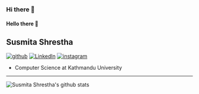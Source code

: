 ### Hi there 👋

<!--
**iamsusmitashrestha/iamsusmitashrestha** is a ✨ _special_ ✨ repository because its `README.md` (this file) appears on your GitHub profile.

Here are some ideas to get you started:

- 🔭 I’m currently working on ...
- 🌱 I’m currently learning ...
- 👯 I’m looking to collaborate on ...
- 🤔 I’m looking for help with ...
- 💬 Ask me about ...
- 📫 How to reach me: ...
- 😄 Pronouns: ...
- ⚡ Fun fact: ...
-->

#### Hello there 👋

## Susmita Shrestha

[![github](https://raw.githubusercontent.com/hussainweb/hussainweb/main/icons/github.png)](https://github.com/shresthaoshan) [![LinkedIn](https://raw.githubusercontent.com/hussainweb/hussainweb/main/icons/linkedin.png)](https://linkedin.com/in/oshan-shrestha) [![instagram](https://raw.githubusercontent.com/hussainweb/hussainweb/main/icons/instagram.png)](https://instagram.com/dazzling.sus)

- Computer Science at Kathmandu University

---

![Susmita Shrestha's github stats](https://github-readme-stats.vercel.app/api?username=iamsusmitashrestha&include_all_commits=true&count_private=true&show_icons=true&line_height=20&title_color=FFFFFF&icon_color=FFFFFF&text_color=FFFFFF&bg_color=0D1117)

